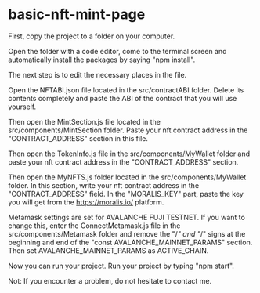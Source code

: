 # basic-nft-mint-page

First, copy the project to a folder on your computer.

Open the folder with a code editor, come to the terminal screen and automatically install the packages by saying "npm install".

The next step is to edit the necessary places in the file.

Open the NFTABI.json file located in the src/contractABI folder. Delete its contents completely and paste the ABI of the contract that you will use yourself.

Then open the MintSection.js file located in the src/components/MintSection folder. Paste your nft contract address in the "CONTRACT_ADDRESS" section in this file.

Then open the TokenInfo.js file in the src/components/MyWallet folder and paste your nft contract address in the "CONTRACT_ADDRESS" section.

Then open the MyNFTS.js folder located in the src/components/MyWallet folder. In this section, write your nft contract address in the "CONTRACT_ADDRESS" field. In the "MORALIS_KEY" part, paste the key you will get from the https://moralis.io/ platform.

Metamask settings are set for AVALANCHE FUJI TESTNET. If you want to change this, enter the ConnectMetamask.js file in the src/components/Metamask folder and remove the "/*" and "*/" signs at the beginning and end of the "const AVALANCHE_MAINNET_PARAMS" section. Then set AVALANCHE_MAINNET_PARAMS as ACTIVE_CHAIN.


Now you can run your project. Run your project by typing "npm start".



Not: If you encounter a problem, do not hesitate to contact me.
